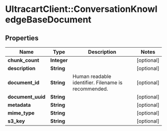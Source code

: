 # UltracartClient::ConversationKnowledgeBaseDocument

## Properties
Name | Type | Description | Notes
------------ | ------------- | ------------- | -------------
**chunk_count** | **Integer** |  | [optional] 
**description** | **String** |  | [optional] 
**document_id** | **String** | Human readable identifier.  Filename is recommended. | [optional] 
**document_uuid** | **String** |  | [optional] 
**metadata** | **String** |  | [optional] 
**mime_type** | **String** |  | [optional] 
**s3_key** | **String** |  | [optional] 


